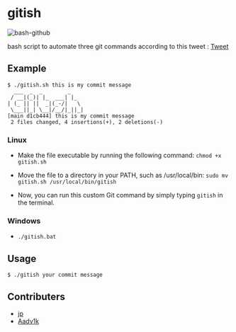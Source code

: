 # gitish


![bash-github](https://user-images.githubusercontent.com/59218902/220018242-93ca6958-1dad-495a-9f9d-b2c1c05762b7.png)


bash script to automate three git commands according to this tweet : [Tweet](https://twitter.com/adamsycodes/status/1622217516419551233)

## Example

```shell
$ ./gitish.sh this is my commit message
  ___  _  _        _
 / __|(_)| |_  ___| |_
| (_ || ||  _|(_-/|   \
 \___||_| \__|/__/|_||_|
[main d1cb444] this is my commit message
 2 files changed, 4 insertions(+), 2 deletions(-)
```

### Linux

- Make the file executable by running the following command:
`chmod +x gitish.sh`

- Move the file to a directory in your PATH, such as /usr/local/bin:
`sudo mv gitish.sh /usr/local/bin/gitish`

- Now, you can run this custom Git command by simply typing `gitish` in the terminal.

### Windows

- `./gitish.bat`


## Usage

```shell
$ ./gitish your commit message
```

## Contributers

- [jp](https://github.com/pj8912)
- [Aadv1k](https://github.com/aadv1k)

